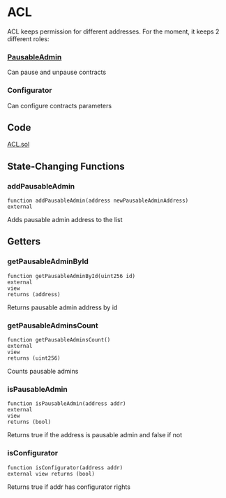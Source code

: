 # ACL

ACL keeps permission for different addresses. For the moment, it keeps 2 different roles:

### [PausableAdmin](../../security/anomaly-detection.md#pausable-admin-role-and-pausable-trait)&#x20;

Can pause and unpause contracts

### Configurator

Can configure contracts parameters

## Code

[ACL.sol](https://github.com/Gearbox-protocol/gearbox-contracts/blob/master/contracts/core/ACL.sol)

## State-Changing Functions

### addPausableAdmin

```
function addPausableAdmin(address newPausableAdminAddress)
external
```

Adds pausable admin address to the list

## Getters

### getPausableAdminById

```
function getPausableAdminById(uint256 id) 
external 
view 
returns (address)
```

 Returns pausable admin address by id

### getPausableAdminsCount

```
function getPausableAdminsCount() 
external 
view 
returns (uint256)
```

 Counts pausable admins

### isPausableAdmin

```
function isPausableAdmin(address addr) 
external 
view 
returns (bool)
```

 Returns true if the address is pausable admin and false if not

### isConfigurator

```
function isConfigurator(address addr) 
external view returns (bool)
```

 Returns true if addr has configurator rights
